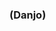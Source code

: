 ### (Danjo)

<!--
**danj-O/danj-O** is a ✨ _special_ ✨ repository because its `README.md` (this file) appears on your GitHub profile.
Here are some ideas to get you started:

[![Danjo's github stats](https://github-readme-stats.vercel.app/api?username=danj-O)](https://github.com/anuraghazra/github-readme-stats)
[![Top Langs](https://github-readme-stats.vercel.app/api/top-langs/?username=danj-O)](https://github.com/anuraghazra/github-readme-stats)

- 🔭 I’m currently working on ...
- 🌱 I’m currently learning ...
- 👯 I’m looking to collaborate on ...
- 🤔 I’m looking for help with ...
- 💬 Ask me about ...
- 📫 How to reach me: ...
- 😄 Pronouns: ...
- ⚡ Fun fact: ...
-->
